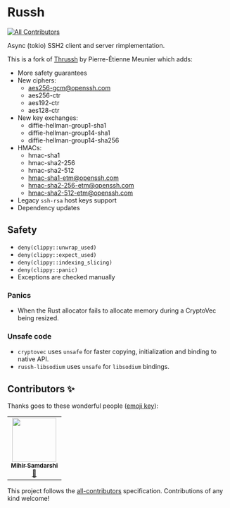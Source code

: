 # Russh
<!-- ALL-CONTRIBUTORS-BADGE:START - Do not remove or modify this section -->
[![All Contributors](https://img.shields.io/badge/all_contributors-1-orange.svg?style=flat-square)](#contributors-)
<!-- ALL-CONTRIBUTORS-BADGE:END -->

Async (tokio) SSH2 client and server rimplementation.

This is a fork of [Thrussh](//nest.pijul.com/pijul/thrussh) by Pierre-Étienne Meunier which adds:

* More safety guarantees
* New ciphers:
  * aes256-gcm@openssh.com
  * aes256-ctr
  * aes192-ctr
  * aes128-ctr
* New key exchanges:
  * diffie-hellman-group1-sha1
  * diffie-hellman-group14-sha1
  * diffie-hellman-group14-sha256
* HMACs:
  * hmac-sha1
  * hmac-sha2-256
  * hmac-sha2-512
  * hmac-sha1-etm@openssh.com
  * hmac-sha2-256-etm@openssh.com
  * hmac-sha2-512-etm@openssh.com
* Legacy `ssh-rsa` host keys support
* Dependency updates

## Safety

* `deny(clippy::unwrap_used)`
* `deny(clippy::expect_used)`
* `deny(clippy::indexing_slicing)`
* `deny(clippy::panic)`
* Exceptions are checked manually

### Panics

* When the Rust allocator fails to allocate memory during a CryptoVec being resized.

### Unsafe code

* `cryptovec` uses `unsafe` for faster copying, initialization and binding to native API.
* `russh-libsodium` uses `unsafe` for `libsodium` bindings.

## Contributors ✨

Thanks goes to these wonderful people ([emoji key](https://allcontributors.org/docs/en/emoji-key)):

<!-- ALL-CONTRIBUTORS-LIST:START - Do not remove or modify this section -->
<!-- prettier-ignore-start -->
<!-- markdownlint-disable -->
<table>
  <tr>
    <td align="center"><a href="https://github.com/mihirsamdarshi"><img src="https://avatars.githubusercontent.com/u/5462077?v=4?s=100" width="100px;" alt=""/><br /><sub><b>Mihir Samdarshi</b></sub></a><br /><a href="https://github.com/warp-tech/russh/commits?author=mihirsamdarshi" title="Documentation">📖</a></td>
  </tr>
</table>

<!-- markdownlint-restore -->
<!-- prettier-ignore-end -->

<!-- ALL-CONTRIBUTORS-LIST:END -->

This project follows the [all-contributors](https://github.com/all-contributors/all-contributors) specification. Contributions of any kind welcome!